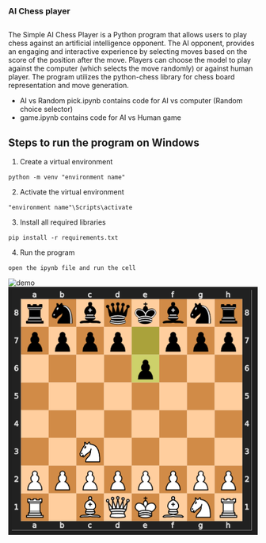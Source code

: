 ### AI Chess player
##

The Simple AI Chess Player is a Python program that allows users to play chess against an artificial intelligence opponent. The AI opponent, provides an engaging and interactive experience by selecting moves based on the score of the position after the move. Players can choose the model to play against the computer (which selects the move randomly) or against human player. The program utilizes the python-chess library for chess board representation and move generation.

- AI vs Random pick.ipynb contains code for AI vs computer (Random choice selector)
- game.ipynb contains code for AI vs Human game

## Steps to run the program on Windows
1. Create a virtual environment 
```
python -m venv "environment name"
```
2. Activate the virtual environment
```
"environment name"\Scripts\activate
```
3. Install all required libraries
```
pip install -r requirements.txt
```
4. Run the program
```
open the ipynb file and run the cell
```
![demo](<Demo.gif>)
![Chess](Img1.png "Chess Game")
